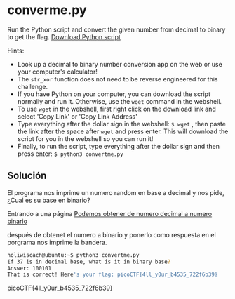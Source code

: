 # converme.py
Run the Python script and convert the given number from decimal to binary to get the flag. [Download Python script](https://artifacts.picoctf.net/c/32/convertme.py)

Hints:
- Look up a decimal to binary number conversion app on the web or use your computer's calculator!
- The `str_xor` function does not need to be reverse engineered for this challenge.
- If you have Python on your computer, you can download the script normally and run it. Otherwise, use the `wget` command in the webshell.
- To use `wget` in the webshell, first right click on the download link and select 'Copy Link' or 'Copy Link Address'
- Type everything after the dollar sign in the webshell: `$ wget` , then paste the link after the space after `wget` and press enter. This will download the script for you in the webshell so you can run it!
- Finally, to run the script, type everything after the dollar sign and then press enter: `$ python3 convertme.py`

## Solución

El programa nos imprime un numero random en base a decimal y nos pide, ¿Cuaĺ es su base en binario?

Entrando a una página 
[Podemos obtener de numero decimal a numero binario](https://es.convertbinary.com/decimal-a-binario/)

después de obtenet el numero a binario y ponerlo como respuesta en el porgrama nos imprime la bandera.

``` bash
holiwiscach@ubuntu:~$ python3 convertme.py 
If 37 is in decimal base, what is it in binary base?
Answer: 100101
That is correct! Here's your flag: picoCTF{4ll_y0ur_b4535_722f6b39}

```


picoCTF{4ll_y0ur_b4535_722f6b39}
